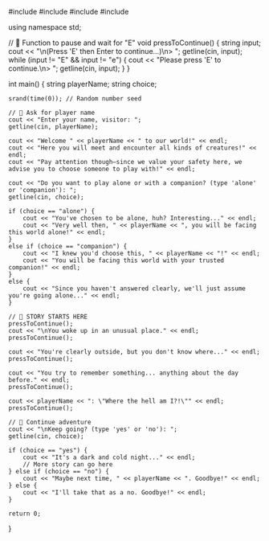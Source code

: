 #include <iostream>
#include <string>
#include <cstdlib>
#include <ctime>

using namespace std;

// 🔁 Function to pause and wait for "E"
void pressToContinue() {
    string input;
    cout << "\n(Press 'E' then Enter to continue...)\n> ";
    getline(cin, input);
    while (input != "E" && input != "e") {
        cout << "Please press 'E' to continue.\n> ";
        getline(cin, input);
    }
}

int main() {
    string playerName;
    string choice;

    srand(time(0)); // Random number seed

    // 👤 Ask for player name
    cout << "Enter your name, visitor: ";
    getline(cin, playerName);

    cout << "Welcome " << playerName << " to our world!" << endl;
    cout << "Here you will meet and encounter all kinds of creatures!" << endl;
    cout << "Pay attention though—since we value your safety here, we advise you to choose someone to play with!" << endl;

    cout << "Do you want to play alone or with a companion? (type 'alone' or 'companion'): ";
    getline(cin, choice);

    if (choice == "alone") {
        cout << "You've chosen to be alone, huh? Interesting..." << endl;
        cout << "Very well then, " << playerName << ", you will be facing this world alone!" << endl;
    }
    else if (choice == "companion") {
        cout << "I knew you'd choose this, " << playerName << "!" << endl;
        cout << "You will be facing this world with your trusted companion!" << endl;
    }
    else {
        cout << "Since you haven't answered clearly, we'll just assume you're going alone..." << endl;
    }

    // 🌌 STORY STARTS HERE
    pressToContinue();
    cout << "\nYou woke up in an unusual place." << endl;
    pressToContinue();

    cout << "You're clearly outside, but you don't know where..." << endl;
    pressToContinue();

    cout << "You try to remember something... anything about the day before." << endl;
    pressToContinue();

    cout << playerName << ": \"Where the hell am I?!\"" << endl;
    pressToContinue();

    // 🧭 Continue adventure
    cout << "\nKeep going? (type 'yes' or 'no'): ";
    getline(cin, choice);

    if (choice == "yes") {
        cout << "It's a dark and cold night..." << endl;
        // More story can go here
    } else if (choice == "no") {
        cout << "Maybe next time, " << playerName << ". Goodbye!" << endl;
    } else {
        cout << "I'll take that as a no. Goodbye!" << endl;
    }

    return 0;
}
